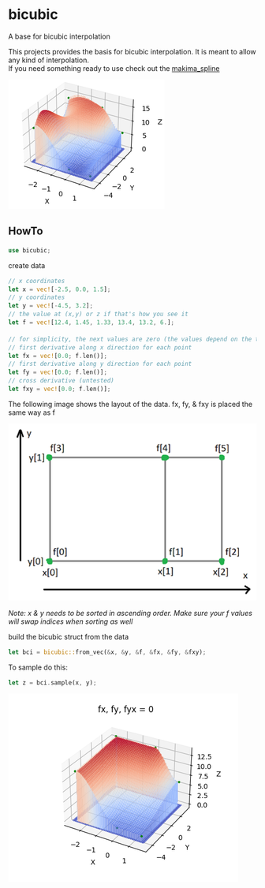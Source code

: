 # bicubic
A base for bicubic interpolation

This projects provides the basis for bicubic interpolation. It is meant to allow any kind of interpolation. <br>
If you need something ready to use check out the [makima_spline](https://crates.io/crates/makima_spline)

<img src="testing/thumbnail.png">

## HowTo

```rust
use bicubic;
```
create data
```rust
// x coordinates
let x = vec![-2.5, 0.0, 1.5];
// y coordinates
let y = vec![-4.5, 3.2];
// the value at (x,y) or z if that's how you see it
let f = vec![12.4, 1.45, 1.33, 13.4, 13.2, 6.];

// for simplicity, the next values are zero (the values depend on the type of interpolation used)
// first derivative along x direction for each point
let fx = vec![0.0; f.len()];
// first derivative along y direction for each point
let fy = vec![0.0; f.len()];
// cross derivative (untested)
let fxy = vec![0.0; f.len()];
```
The following image shows the layout of the data. 
fx, fy, & fxy is placed the same way as f

<img src="testing/data_layout.png" width="600px">

*Note: x & y needs to be sorted in ascending order. Make sure your f values will swap indices when sorting as well*

build the bicubic struct from the data
```rust
let bci = bicubic::from_vec(&x, &y, &f, &fx, &fy, &fxy);
``` 
To sample do this:
```rust
let z = bci.sample(x, y);
```
<img src="testing/is_zero.png">
